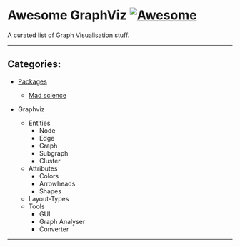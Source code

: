 # Awesome GraphViz [![Awesome](https://awesome.re/badge.svg)](https://awesome.re)

A curated list of Graph Visualisation stuff. 

---

## Categories:

- [Packages](#packages)
	- [Mad science](#mad-science)


- Graphviz
  - Entities
    - Node
    - Edge
    - Graph
    - Subgraph
    - Cluster
   - Attributes
     - Colors
     - Arrowheads
     - Shapes
   - Layout-Types
   - Tools
     - GUI
     - Graph Analyser
     - Converter
    

---



